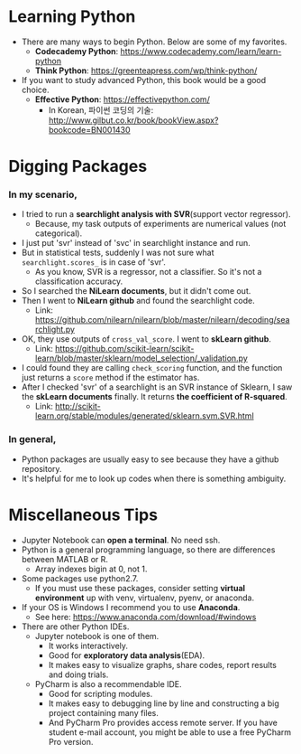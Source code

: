 # Learning Python
* There are many ways to begin Python. Below are some of my favorites.
  * **Codecademy Python**: https://www.codecademy.com/learn/learn-python
  * **Think Python**: https://greenteapress.com/wp/think-python/
* If you want to study advanced Python, this book would be a good choice.
  * **Effective Python**: https://effectivepython.com/
    * In Korean, 파이썬 코딩의 기술: http://www.gilbut.co.kr/book/bookView.aspx?bookcode=BN001430

# Digging Packages
### In my scenario,
* I tried to run a **searchlight analysis with SVR**(support vector regressor). 
  * Because, my task outputs of experiments are numerical values (not categorical).
* I just put 'svr' instead of 'svc' in searchlight instance and run.
* But in statistical tests, suddenly I was not sure what `searchlight.scores_` is in case of 'svr'.
  * As you know, SVR is a regressor, not a classifier. So it's not a classification accuracy.
* So I searched the **NiLearn documents**, but it didn't come out.
* Then I went to **NiLearn github** and found the searchlight code.
  * Link: https://github.com/nilearn/nilearn/blob/master/nilearn/decoding/searchlight.py
* OK, they use outputs of `cross_val_score`. I went to **skLearn github**.
  * Link: https://github.com/scikit-learn/scikit-learn/blob/master/sklearn/model_selection/_validation.py
* I could found they are calling `check_scoring` function, and the function just returns a `score` method if the estimator has.
* After I checked 'svr' of a searchlight is an SVR instance of Sklearn, I saw the **skLearn documents** finally. It returns **the coefficient of R-squared**.
  * Link: http://scikit-learn.org/stable/modules/generated/sklearn.svm.SVR.html

### In general,
* Python packages are usually easy to see because they have a github repository.
* It's helpful for me to look up codes when there is something ambiguity.

# Miscellaneous Tips
* Jupyter Notebook can **open a terminal**. No need ssh.
* Python is a general programming language, so there are differences between MATLAB or R.
  * Array indexes bigin at 0, not 1.
* Some packages use python2.7.
  * If you must use these packages, consider setting **virtual environment** up with venv, virtualenv, pyenv, or anaconda.
* If your OS is Windows I recommend you to use **Anaconda**.
  * See here: https://www.anaconda.com/download/#windows
* There are other Python IDEs.
  * Jupyter notebook is one of them.
    * It works interactively.
    * Good for **exploratory data analysis**(EDA).
    * It makes easy to visualize graphs, share codes, report results and doing trials.
  * PyCharm is also a recommendable IDE.
    * Good for scripting modules.
    * It makes easy to debugging line by line and constructing a big project containing many files.
    * And PyCharm Pro provides access remote server. If you have student e-mail account, you might be able to use a free PyCharm Pro version.
